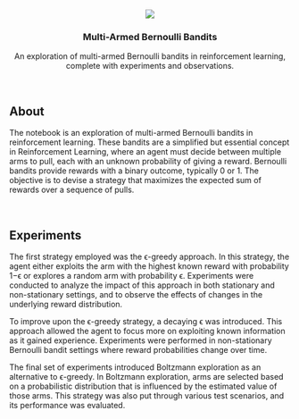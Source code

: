 <!--- Banner -->
<br />
<p align="center">
<a href="#"><img src="https://i.ibb.co/CnqrM5t/image.png"></a>
<h3 align="center">Multi-Armed Bernoulli Bandits</h3>
<p align="center">An exploration of multi-armed Bernoulli bandits in reinforcement learning, complete with experiments and observations.</p>

<!--- About --><br />
## About
The notebook is an exploration of multi-armed Bernoulli bandits in reinforcement learning. These bandits are a simplified but essential concept in Reinforcement Learning, where an agent must decide between multiple arms to pull, each with an unknown probability of giving a reward. Bernoulli bandits provide rewards with a binary outcome, typically 0 or 1. The objective is to devise a strategy that maximizes the expected sum of rewards over a sequence of pulls.

<!--- Experiments --><br />
## Experiments

The first strategy employed was the ϵ-greedy approach. In this strategy, the agent either exploits the arm with the highest known reward with probability 1−ϵ or explores a random arm with probability ϵ. Experiments were conducted to analyze the impact of this approach in both stationary and non-stationary settings, and to observe the effects of changes in the underlying reward distribution.

To improve upon the ϵ-greedy strategy, a decaying ϵ was introduced. This approach allowed the agent to focus more on exploiting known information as it gained experience. Experiments were performed in non-stationary Bernoulli bandit settings where reward probabilities change over time.

The final set of experiments introduced Boltzmann exploration as an alternative to ϵ-greedy. In Boltzmann exploration, arms are selected based on a probabilistic distribution that is influenced by the estimated value of those arms. This strategy was also put through various test scenarios, and its performance was evaluated.
